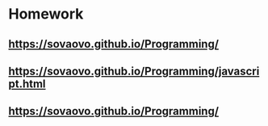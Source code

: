 # Homework



## https://sovaovo.github.io/Programming/

## https://sovaovo.github.io/Programming/javascript.html

## https://sovaovo.github.io/Programming/
